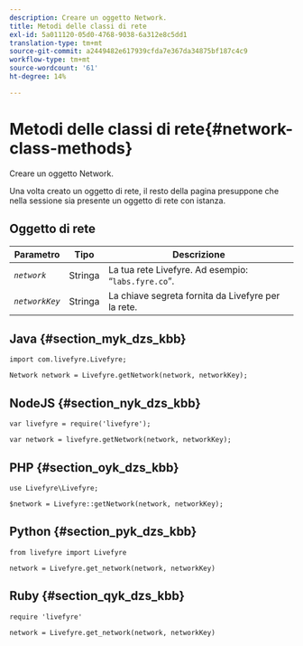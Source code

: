 ```yaml
---
description: Creare un oggetto Network.
title: Metodi delle classi di rete
exl-id: 5a011120-05d0-4768-9038-6a312e8c5dd1
translation-type: tm+mt
source-git-commit: a2449482e617939cfda7e367da34875bf187c4c9
workflow-type: tm+mt
source-wordcount: '61'
ht-degree: 14%

---
```


# Metodi delle classi di rete{#network-class-methods}

Creare un oggetto Network.

Una volta creato un oggetto di rete, il resto della pagina presuppone che nella sessione sia presente un oggetto di rete con istanza.

## Oggetto di rete

| Parametro | Tipo | Descrizione |
|---|---|---|
| *`network`* | Stringa | La tua rete Livefyre. Ad esempio: “`labs.fyre.co`”. |
| *`networkKey`* | Stringa | La chiave segreta fornita da Livefyre per la rete. |

## Java {#section_myk_dzs_kbb}

```
import com.livefyre.Livefyre; 
  
Network network = Livefyre.getNetwork(network, networkKey); 
```

## NodeJS {#section_nyk_dzs_kbb}

```
var livefyre = require('livefyre'); 
  
var network = livefyre.getNetwork(network, networkKey); 
```

## PHP {#section_oyk_dzs_kbb}

```
use Livefyre\Livefyre; 
  
$network = Livefyre::getNetwork(network, networkKey); 
```

## Python {#section_pyk_dzs_kbb}

```
from livefyre import Livefyre 
  
network = Livefyre.get_network(network, networkKey) 
```

## Ruby {#section_qyk_dzs_kbb}

```
require 'livefyre' 
  
network = Livefyre.get_network(network, networkKey) 
```
